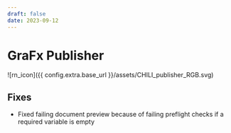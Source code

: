 ```yaml
---
draft: false
date: 2023-09-12
---
```


# GraFx Publisher

![rn_icon]({{ config.extra.base_url }}/assets/CHILI_publisher_RGB.svg)

## Fixes

- Fixed failing document preview because of failing preflight checks if a required variable is empty